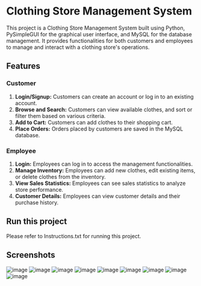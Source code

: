# Clothing Store Management System
This project is a Clothing Store Management System built using Python, PySimpleGUI for the graphical user interface, and MySQL for the database management. It provides functionalities for both customers and employees to manage and interact with a clothing store's operations.

## Features
### Customer
  1) **Login/Signup:** Customers can create an account or log in to an existing account.
  2) **Browse and Search:** Customers can view available clothes, and sort or filter them based on various criteria.
  3) **Add to Cart:** Customers can add clothes to their shopping cart.
  4) **Place Orders:** Orders placed by customers are saved in the MySQL database.

### Employee
  1) **Login:** Employees can log in to access the management functionalities.
  2) **Manage Inventory:** Employees can add new clothes, edit existing items, or delete clothes from the inventory.
  3) **View Sales Statistics:** Employees can see sales statistics to analyze store performance.
  4) **Customer Details:** Employees can view customer details and their purchase history.

## Run this project
  Please refer to Instructions.txt for running this project.

## Screenshots

![image](https://github.com/user-attachments/assets/7c888b93-e814-4678-82d0-4e46fc0554b7)
![image](https://github.com/user-attachments/assets/1277d3ed-8ddb-46c2-ad4e-344f1ac63a77)
![image](https://github.com/user-attachments/assets/953173de-c463-4252-99cd-8339817076ed)
![image](https://github.com/user-attachments/assets/dc415290-817f-4727-bfb1-68bf269298d8)
![image](https://github.com/user-attachments/assets/2ad1ad7e-05b8-43d1-bf6e-d0326022e786)
![image](https://github.com/user-attachments/assets/f3c3b63d-ac2a-4d5a-ae5c-85bef215203e)
![image](https://github.com/user-attachments/assets/5222c31c-1b33-4a1d-8c70-ebf2140f96a6)
![image](https://github.com/user-attachments/assets/84baaa54-5997-4837-a70e-2d98dac86be7)
![image](https://github.com/user-attachments/assets/28b54d57-45a2-4c79-a973-b3a336d01f92)
